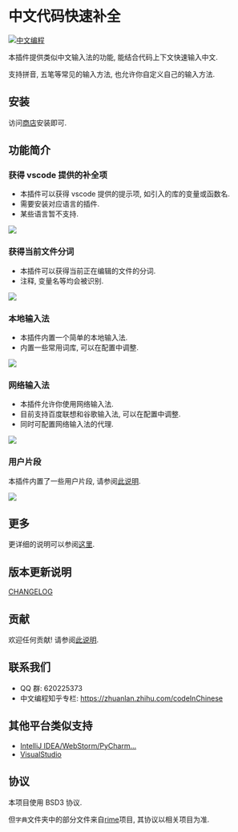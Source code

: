 # 中文代码快速补全

[![中文编程](https://gitee.com/Program-in-Chinese/overview/raw/master/%E4%B8%AD%E6%96%87%E7%BC%96%E7%A8%8B.png)](https://gitee.com/Program-in-Chinese/overview)

本插件提供类似中文输入法的功能, 能结合代码上下文快速输入中文.

支持拼音, 五笔等常见的输入方法, 也允许你自定义自己的输入方法.

## 安装

访问[商店](https://marketplace.visualstudio.com/items?itemName=CodeInChinese.ChineseInputAssistant)安装即可.

## 功能简介

### 获得 vscode 提供的补全项

- 本插件可以获得 vscode 提供的提示项, 如引入的库的变量或函数名.
- 需要安装对应语言的插件.
- 某些语言暂不支持.

![](https://gitee.com/Program-in-Chinese/vscode_Chinese_Input_Assistant/raw/master/截图/1.png)

### 获得当前文件分词

- 本插件可以获得当前正在编辑的文件的分词.
- 注释, 变量名等均会被识别.

![](https://gitee.com/Program-in-Chinese/vscode_Chinese_Input_Assistant/raw/master/截图/2.png)

### 本地输入法

- 本插件内置一个简单的本地输入法.
- 内置一些常用词库, 可以在配置中调整.

![](https://gitee.com/Program-in-Chinese/vscode_Chinese_Input_Assistant/raw/master/截图/3.png)

### 网络输入法

- 本插件允许你使用网络输入法.
- 目前支持百度联想和谷歌输入法, 可以在配置中调整.
- 同时可配置网络输入法的代理.

![](https://gitee.com/Program-in-Chinese/vscode_Chinese_Input_Assistant/raw/master/截图/4.png)

### 用户片段

本插件内置了一些用户片段, 请参阅[此说明](文档/片段功能说明.md).

![](https://gitee.com/Program-in-Chinese/vscode_Chinese_Input_Assistant/raw/master/截图/7.png)

## 更多

更详细的说明可以参阅[这里](文档/详细说明.md).

## 版本更新说明

[CHANGELOG](CHANGELOG.md)

## 贡献

欢迎任何贡献! 请参阅[此说明](文档/贡献指南.md).

## 联系我们

- QQ 群: 620225373
- 中文编程知乎专栏: https://zhuanlan.zhihu.com/codeInChinese

## 其他平台类似支持

- [IntelliJ IDEA/WebStorm/PyCharm...](https://gitee.com/tuchg/ChinesePinyin-CodeCompletionHelper)
- [VisualStudio](https://github.com/stratosblue/ChinesePinyinIntelliSenseExtender)

## 协议

本项目使用 BSD3 协议.

但`字典`文件夹中的部分文件来自[rime](https://github.com/rime/)项目, 其协议以相关项目为准.
